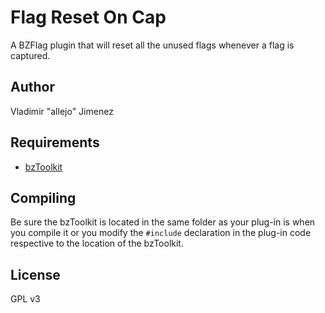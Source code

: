 # Flag Reset On Cap

A BZFlag plugin that will reset all the unused flags whenever a flag is captured.

## Author

Vladimir "allejo" Jimenez

## Requirements
* [bzToolkit](https://github.com/allejo/bztoolkit/)

## Compiling
Be sure the bzToolkit is located in the same folder as your plug-in is when you compile it or you modify the `#include` declaration in the plug-in code respective to the location of the bzToolkit.

## License
GPL v3